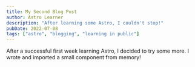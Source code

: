 ```yaml
---
title: My Second Blog Post
author: Astro Learner
description: "After learning some Astro, I couldn't stop!"
pubDate: 2022-07-08
tags: ["astro", "blogging", "learning in public"]
---
```


After a successful first week learning Astro, I decided to try some more. I wrote and imported a small component from memory!
